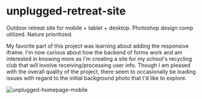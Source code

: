 # unplugged-retreat-site
Outdoor retreat site for mobile + tablet + desktop. Photoshop design comp utilized. Nature prioritized.

My favorite part of this project was learning about adding the responsive iframe. I'm now curious about how the backend of forms work and am interested in knowing more as I'm creating a site for my school's recycling club that will involve receiving/processing user info. Though I am pleased with the overall quality of the project, there seem to occasionally be loading issues with regard to the initial background photo that I'd like to explore.  

![unplugged-homepage-mobile](https://user-images.githubusercontent.com/44883733/54646998-4757a280-4a77-11e9-8edd-863209c2f9ca.png)
